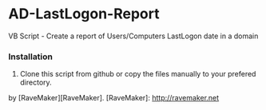 AD-LastLogon-Report
===================

VB Script - Create a report of Users/Computers LastLogon date in a domain

### Installation

1. Clone this script from github or copy the files manually to your prefered directory.


by [RaveMaker][RaveMaker].
[RaveMaker]: http://ravemaker.net

